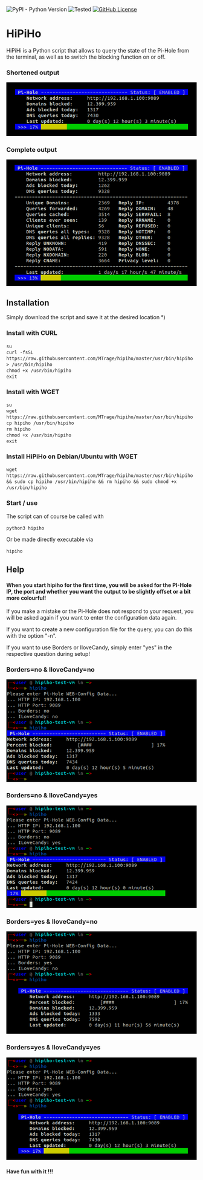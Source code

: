 ![PyPI - Python Version](https://img.shields.io/pypi/pyversions/3) ![Tested](https://img.shields.io/badge/Tested%20on-Arch%20Linux%20/%20Manjaro%20/%20Artix%20/%20Rocky%20Linux%20/%20Ubuntu%20/%20freeBSD%20-red)  [![GitHub License](https://img.shields.io/github/license/MTrage/hipiho)](https://github.com/MTrage/hipiho/blob/main/LICENSE)

# HiPiHo
HiPiHi is a Python script that allows to query the state of the Pi-Hole from the terminal, as well as to switch the blocking function on or off.

### Shortened output
![](https://github.com/MTrage/hipiho/blob/main/screenshots/main.png)
### Complete output
![](https://github.com/MTrage/hipiho/blob/main/screenshots/main-all.png)

## Installation
Simply download the script and save it at the desired location °)

### Install with CURL
    su
    curl -fsSL https://raw.githubusercontent.com/MTrage/hipiho/master/usr/bin/hipiho > /usr/bin/hipiho
    chmod +x /usr/bin/hipiho
    exit

### Install with WGET
    su
    wget https://raw.githubusercontent.com/MTrage/hipiho/master/usr/bin/hipiho
    cp hipiho /usr/bin/hipiho
    rm hipiho
    chmod +x /usr/bin/hipiho
    exit

### Install HiPiHo on Debian/Ubuntu with WGET
    wget https://raw.githubusercontent.com/MTrage/hipiho/master/usr/bin/hipiho && sudo cp hipiho /usr/bin/hipiho && rm hipiho && sudo chmod +x /usr/bin/hipiho

### Start / use
The script can of course be called with

    python3 hipiho

Or be made directly executable via

    hipiho 
    
## Help
#### When you start hipiho for the first time, you will be asked for the PI-Hole IP, the port and whether you want the output to be slightly offset or a bit more colourful!

If you make a mistake or the Pi-Hole does not respond to your request, you will be asked again if you want to enter the configuration data again.

If you want to create a new configuration file for the query, you can do this with the option "-n".

If you want to use Borders or IloveCandy, simply enter "yes" in the respective question during setup!

### Borders=no & IloveCandy=no
![](https://github.com/MTrage/hipiho/blob/main/screenshots/ss01.png)
### Borders=no & IloveCandy=yes
![](https://github.com/MTrage/hipiho/blob/main/screenshots/ss02.png)
### Borders=yes & IloveCandy=no
![](https://github.com/MTrage/hipiho/blob/main/screenshots/ss03.png)
### Borders=yes & IloveCandy=yes
![](https://github.com/MTrage/hipiho/blob/main/screenshots/ss04.png)

#### Have fun with it !!!
